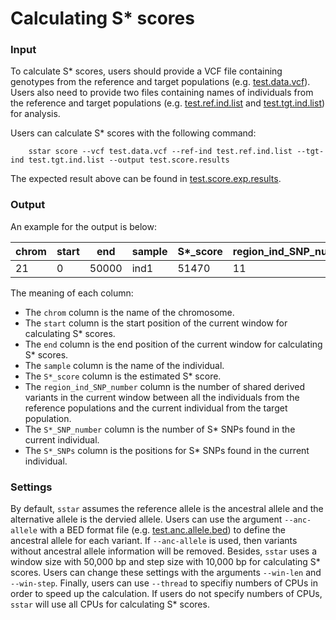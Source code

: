 # Calculating S* scores

### Input

To calculate S* scores, users should provide a VCF file containing genotypes from the reference and target populations (e.g. [test.data.vcf](https://github.com/xin-huang/sstar/blob/main/tests/data/test.data.vcf)). Users also need to provide two files containing names of individuals from the reference and target populations (e.g. [test.ref.ind.list](https://github.com/xin-huang/sstar/blob/main/tests/data/test.ref.ind.list) and [test.tgt.ind.list](https://github.com/xin-huang/sstar/blob/main/tests/data/test.tgt.ind.list)) for analysis.

Users can calculate S* scores with the following command:

        sstar score --vcf test.data.vcf --ref-ind test.ref.ind.list --tgt-ind test.tgt.ind.list --output test.score.results

The expected result above can be found in [test.score.exp.results](https://github.com/xin-huang/sstar/blob/main/tests/results/test.score.exp.results).

### Output

An example for the output is below:

| chrom | start | end | sample | S*_score | region_ind_SNP_number | S*_SNP_number | S*_SNPs |
| -     | -     | -   | -      | -        | -                     | -             | -       |
| 21    | 0     | 50000 | ind1 | 51470    | 11                    | 6             | 2309,25354,26654,29724,40809,45079 |

The meaning of each column:

- The `chrom` column is the name of the chromosome.
- The `start` column is the start position of the current window for calculating S* scores.
- The `end` column is the end position of the current window for calculating S* scores.
- The `sample` column is the name of the individual.
- The `S*_score` column is the estimated S* score.
- The `region_ind_SNP_number` column is the number of shared derived variants in the current window between all the individuals from the reference populations and the current individual from the target population.
- The `S*_SNP_number` column is the number of S* SNPs found in the current individual.
- The `S*_SNPs` column is the positions for S* SNPs found in the current individual.

### Settings

By default, `sstar` assumes the reference allele is the ancestral allele and the alternative allele is the dervied allele. Users can use the argument `--anc-allele` with a BED format file (e.g. [test.anc.allele.bed](https://github.com/xin-huang/sstar/blob/main/tests/data/test.anc.allele.bed)) to define the ancestral allele for each variant. If `--anc-allele` is used, then variants without ancestral allele information will be removed. Besides, `sstar` uses a window size with 50,000 bp and step size with 10,000 bp for calculating S\* scores. Users can change these settings with the arguments `--win-len` and `--win-step`. Finally, users can use `--thread` to specifiy numbers of CPUs in order to speed up the calculation. If users do not specify numbers of CPUs, `sstar` will use all CPUs for calculating S\* scores.
